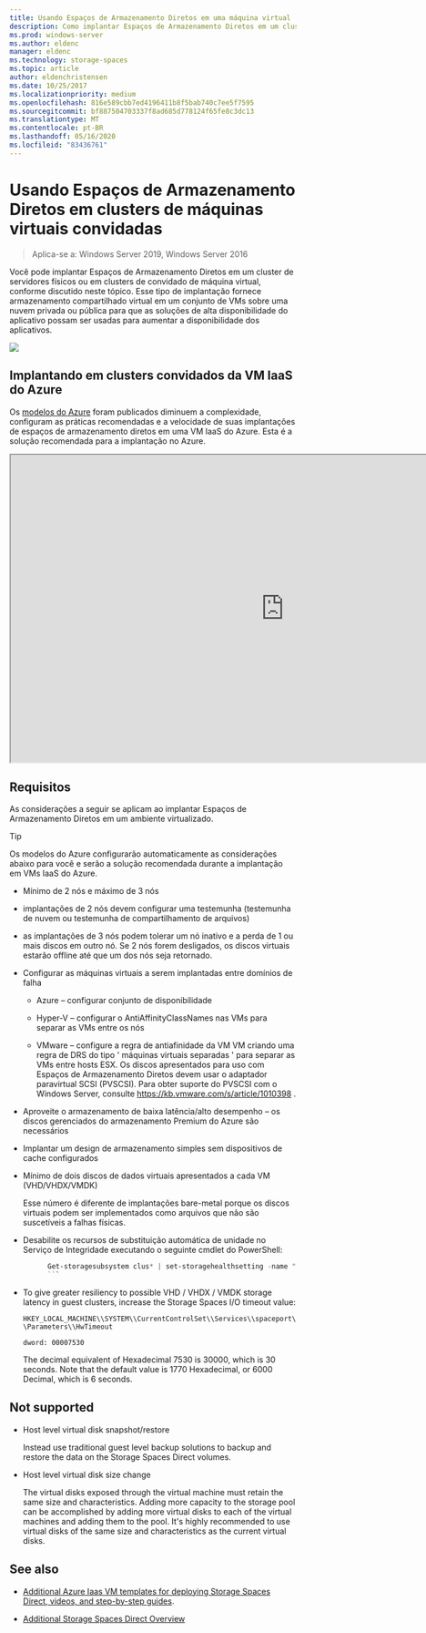 ```yaml
---
title: Usando Espaços de Armazenamento Diretos em uma máquina virtual
description: Como implantar Espaços de Armazenamento Diretos em um cluster de convidado de máquina virtual, por exemplo, em Microsoft Azure.
ms.prod: windows-server
ms.author: eldenc
manager: eldenc
ms.technology: storage-spaces
ms.topic: article
author: eldenchristensen
ms.date: 10/25/2017
ms.localizationpriority: medium
ms.openlocfilehash: 816e589cbb7ed4196411b8f5bab740c7ee5f7595
ms.sourcegitcommit: bf887504703337f8ad685d778124f65fe8c3dc13
ms.translationtype: MT
ms.contentlocale: pt-BR
ms.lasthandoff: 05/16/2020
ms.locfileid: "83436761"
---
```

# <a name="using-storage-spaces-direct-in-guest-virtual-machine-clusters"></a>Usando Espaços de Armazenamento Diretos em clusters de máquinas virtuais convidadas

> Aplica-se a: Windows Server 2019, Windows Server 2016

Você pode implantar Espaços de Armazenamento Diretos em um cluster de servidores físicos ou em clusters de convidado de máquina virtual, conforme discutido neste tópico. Esse tipo de implantação fornece armazenamento compartilhado virtual em um conjunto de VMs sobre uma nuvem privada ou pública para que as soluções de alta disponibilidade do aplicativo possam ser usadas para aumentar a disponibilidade dos aplicativos.

![](media/storage-spaces-direct-in-vm/storage-spaces-direct-in-vm.png)

## <a name="deploying-in-azure-iaas-vm-guest-clusters"></a>Implantando em clusters convidados da VM IaaS do Azure

Os [modelos do Azure](https://github.com/robotechredmond/301-storage-spaces-direct-md) foram publicados diminuem a complexidade, configuram as práticas recomendadas e a velocidade de suas implantações de espaços de armazenamento diretos em uma VM IaaS do Azure. Esta é a solução recomendada para a implantação no Azure.

<iframe src="https://channel9.msdn.com/Series/Microsoft-Hybrid-Cloud-Best-Practices-for-IT-Pros/Step-by-Step-Deploy-Windows-Server-2016-Storage-Spaces-Direct-S2D-Cluster-in-Microsoft-Azure/player" width="960" height="540" allowfullscreen></iframe>

## <a name="requirements"></a>Requisitos

As considerações a seguir se aplicam ao implantar Espaços de Armazenamento Diretos em um ambiente virtualizado.

> [!TIP]
> Os modelos do Azure configurarão automaticamente as considerações abaixo para você e serão a solução recomendada durante a implantação em VMs IaaS do Azure.

- Mínimo de 2 nós e máximo de 3 nós

- implantações de 2 nós devem configurar uma testemunha (testemunha de nuvem ou testemunha de compartilhamento de arquivos)

- as implantações de 3 nós podem tolerar um nó inativo e a perda de 1 ou mais discos em outro nó.  Se 2 nós forem desligados, os discos virtuais estarão offline até que um dos nós seja retornado.

- Configurar as máquinas virtuais a serem implantadas entre domínios de falha

    - Azure – configurar conjunto de disponibilidade

    - Hyper-V – configurar o AntiAffinityClassNames nas VMs para separar as VMs entre os nós

    - VMware – configure a regra de antiafinidade da VM VM criando uma regra de DRS do tipo ' máquinas virtuais separadas ' para separar as VMs entre hosts ESX. Os discos apresentados para uso com Espaços de Armazenamento Diretos devem usar o adaptador paravirtual SCSI (PVSCSI). Para obter suporte do PVSCSI com o Windows Server, consulte https://kb.vmware.com/s/article/1010398 .

- Aproveite o armazenamento de baixa latência/alto desempenho – os discos gerenciados do armazenamento Premium do Azure são necessários

- Implantar um design de armazenamento simples sem dispositivos de cache configurados

- Mínimo de dois discos de dados virtuais apresentados a cada VM (VHD/VHDX/VMDK)

    Esse número é diferente de implantações bare-metal porque os discos virtuais podem ser implementados como arquivos que não são suscetíveis a falhas físicas.

- Desabilite os recursos de substituição automática de unidade no Serviço de Integridade executando o seguinte cmdlet do PowerShell:

    ```powershell
          Get-storagesubsystem clus* | set-storagehealthsetting -name "System.Storage.PhysicalDisk.AutoReplace.Enabled" -value "False"
          ```

- To give greater resiliency to possible VHD / VHDX / VMDK storage latency in guest clusters, increase the Storage Spaces I/O timeout value:

    `HKEY_LOCAL_MACHINE\\SYSTEM\\CurrentControlSet\\Services\\spaceport\\Parameters\\HwTimeout`

    `dword: 00007530`

    The decimal equivalent of Hexadecimal 7530 is 30000, which is 30 seconds. Note that the default value is 1770 Hexadecimal, or 6000 Decimal, which is 6 seconds.

## Not supported

- Host level virtual disk snapshot/restore

    Instead use traditional guest level backup solutions to backup and restore the data on the Storage Spaces Direct volumes.

- Host level virtual disk size change

    The virtual disks exposed through the virtual machine must retain the same size and characteristics. Adding more capacity to the storage pool can be accomplished by adding more virtual disks to each of the virtual machines and adding them to the pool. It's highly recommended to use virtual disks of the same size and characteristics as the current virtual disks.

## See also

- [Additional Azure Iaas VM templates for deploying Storage Spaces Direct, videos, and step-by-step guides](https://techcommunity.microsoft.com/t5/Failover-Clustering/Deploying-IaaS-VM-Guest-Clusters-in-Microsoft-Azure/ba-p/372126).

- [Additional Storage Spaces Direct Overview](https://docs.microsoft.com/windows-server/storage/storage-spaces/storage-spaces-direct-overview)
